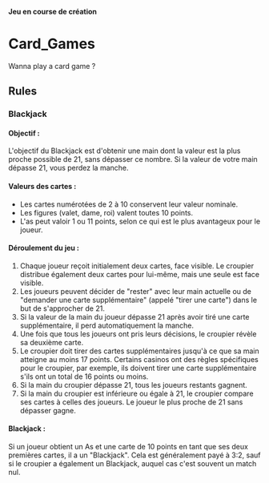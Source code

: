 **Jeu en course de création**

# Card_Games

Wanna play a card game ?

## Rules

### Blackjack

#### Objectif :

L'objectif du Blackjack est d'obtenir une main dont la valeur est la plus proche possible de 21, sans dépasser ce nombre. Si la valeur de votre main dépasse 21, vous perdez la manche.

#### Valeurs des cartes :

- Les cartes numérotées de 2 à 10 conservent leur valeur nominale.
- Les figures (valet, dame, roi) valent toutes 10 points.
- L'as peut valoir 1 ou 11 points, selon ce qui est le plus avantageux pour le joueur.

#### Déroulement du jeu :

1. Chaque joueur reçoit initialement deux cartes, face visible. Le croupier distribue également deux cartes pour lui-même, mais une seule est face visible.
2. Les joueurs peuvent décider de "rester" avec leur main actuelle ou de "demander une carte supplémentaire" (appelé "tirer une carte") dans le but de s'approcher de 21.
3. Si la valeur de la main du joueur dépasse 21 après avoir tiré une carte supplémentaire, il perd automatiquement la manche.
4. Une fois que tous les joueurs ont pris leurs décisions, le croupier révèle sa deuxième carte.
5. Le croupier doit tirer des cartes supplémentaires jusqu'à ce que sa main atteigne au moins 17 points. Certains casinos ont des règles spécifiques pour le croupier, par exemple, ils doivent tirer une carte supplémentaire s'ils ont un total de 16 points ou moins.
6. Si la main du croupier dépasse 21, tous les joueurs restants gagnent.
7. Si la main du croupier est inférieure ou égale à 21, le croupier compare ses cartes à celles des joueurs. Le joueur le plus proche de 21 sans dépasser gagne.

#### Blackjack :

Si un joueur obtient un As et une carte de 10 points en tant que ses deux premières cartes, il a un "Blackjack". Cela est généralement payé à 3:2, sauf si le croupier a également un Blackjack, auquel cas c'est souvent un match nul.
